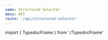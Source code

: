 ```yaml
---
name: Structured Selector
menu: API
route: '/api/structured-selector'
---
```


import { TypedocFrame } from './TypedocFrame'

<TypedocFrame
  title="Structured Selector"
  route="modules/_createstructuredselector_"
/>
